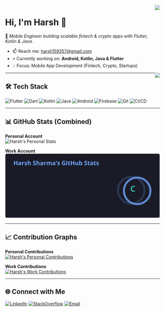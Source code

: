 <a href="#">
    <img align="right" src='https://github-readme-stats.vercel.app/api?username=harsh159357&show_icons=true&hide_border=true&icon_color=3F51B5&title_color=D4AC0D&hide=["contribs"]'>
</a>  

# Hi, I'm Harsh 👋  
🚀 *Mobile Engineer building scalable fintech & crypto apps with Flutter, Kotlin & Java.*

- 📫 Reach me: <harsh159357@gmail.com>  
- ⚡ Currently working on: **Android, Kotlin, Java & Flutter**  
- 💡 Focus: Mobile App Development (Fintech, Crypto, Startups)  

<a href="https://github.com/harsh159357/harsh159357">
    <img align="right" src="https://visitor-badge.laobi.icu//badge?page_id=harsh159357.github.io">
</a>

---

## 🛠 Tech Stack

![Flutter](https://img.shields.io/badge/Flutter-02569B?logo=flutter&logoColor=white)
![Dart](https://img.shields.io/badge/Dart-0175C2?logo=dart&logoColor=white)
![Kotlin](https://img.shields.io/badge/Kotlin-7F52FF?logo=kotlin&logoColor=white)
![Java](https://img.shields.io/badge/Java-ED8B00?logo=openjdk&logoColor=white)
![Android](https://img.shields.io/badge/Android-3DDC84?logo=android&logoColor=white)
![Firebase](https://img.shields.io/badge/Firebase-FFCA28?logo=firebase&logoColor=black)
![Git](https://img.shields.io/badge/Git-F05032?logo=git&logoColor=white)
![CI/CD](https://img.shields.io/badge/CI%2FCD-GitHub%20Actions-blue?logo=githubactions&logoColor=white)

---

## 📊 GitHub Stats (Combined)

**Personal Account**  
![Harsh's Personal Stats](https://github-readme-stats.vercel.app/api?username=harsh159357&show_icons=true&theme=tokyonight&hide_border=true)

**Work Account**  
![Harsh's Work Stats](./generated/work_stats.svg)

---

## 📈 Contribution Graphs

**Personal Contributions**  
[![Harsh's Personal Contributions](https://github-readme-activity-graph.vercel.app/graph?username=harsh159357&theme=react-dark&hide_border=true)](https://github.com/ashutosh00710/github-readme-activity-graph)

**Work Contributions**  
[![Harsh's Work Contributions](https://github-readme-activity-graph.vercel.app/graph?username=harsh-s-coindcx&theme=react-dark&hide_border=true)](https://github.com/ashutosh00710/github-readme-activity-graph)

---

## 🌐 Connect with Me

[![LinkedIn](https://img.shields.io/badge/LinkedIn-Connect-blue?logo=linkedin)](http://bit.ly/lnkdharsh)
[![StackOverflow](https://img.shields.io/badge/StackOverflow-Profile-orange?logo=stackoverflow)](http://bit.ly/stackharsh)
[![Email](https://img.shields.io/badge/Email-harsh159357@gmail.com-red?logo=gmail)](mailto:harsh159357@gmail.com)
